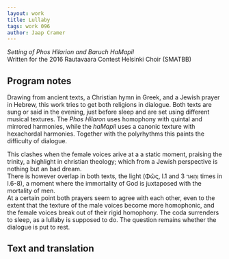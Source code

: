 ```yaml
---
layout: work
title: Lullaby
tags: work 096
author: Jaap Cramer
---
```


*Setting of Phos Hilarion and Baruch HaMapil*  
Written for the 2016 Rautavaara Contest Helsinki Choir (SMATBB)

## Program notes
Drawing from ancient texts, a Christian hymn in Greek, and a Jewish prayer in Hebrew, this work tries to get both religions in dialogue. Both texts are sung or said in the evening, just before sleep and are set using different musical textures. The *Phos Hilaron* uses homophony with quintal and mirrored harmonies, while the *haMapil* uses a canonic texture with hexachordal harmonies. Together with the polyrhythms this paints the difficulty of dialogue. 

This clashes when the female voices arive at a a static moment, praising the trinity, a highlight in christian theology; which from a Jewish
perspective is nothing but an bad dream.  
There is however overlap in both texts, the light (Φῶς, l.1 and וְהָאֵר 3 times in l.6-8), a moment where the immortality of God is juxtaposed with the mortality of men.  
At a certain point both prayers seem to agree with each other, even to the extent that the texture of the male voices become more homophonic, and the female voices break out of their rigid homophony.
The coda surrenders to sleep, as a lullaby is supposed to do. The question remains whether the dialogue is put to rest.

## Text and translation 
